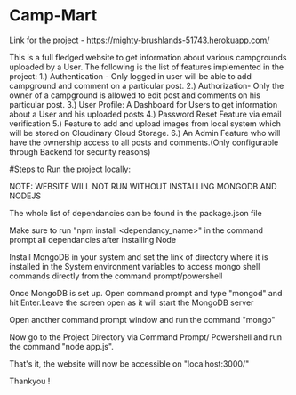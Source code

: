 # Camp-Mart

Link for the project - https://mighty-brushlands-51743.herokuapp.com/

This is a full fledged website to get information about various campgrounds uploaded by a User. The following is the list of features implemented in the project:
1.) Authentication - Only logged in user will be able to add campground and comment on a particular post.
2.) Authorization- Only the owner of a campground is allowed to edit post and comments on his particular post.
3.) User Profile: A Dashboard for Users to get information about a User and his uploaded posts
4.) Password Reset Feature via email verification
5.) Feature to add and upload images from local system which will be stored on Cloudinary Cloud Storage.
6.) An Admin Feature who will have the ownership access to all posts and comments.(Only configurable through Backend for security reasons)



#Steps to Run the project locally:



NOTE: WEBSITE WILL NOT RUN WITHOUT INSTALLING MONGODB AND NODEJS   


The whole list of dependancies can be found in the package.json file

Make sure to run "npm install <dependancy_name>" in the command prompt all dependancies after installing Node

Install MongoDB in your system and set the link of directory where it is installed in the System environment variables to access mongo shell commands directly from the command prompt/powershell

Once MongoDB is set up. Open command prompt and type "mongod" and hit Enter.Leave the screen open as it will start the MongoDB server

Open another command prompt window and run the command "mongo" 

Now go to the Project Directory via Command Prompt/ Powershell and run the command "node app.js".

That's it, the website will now be accessible on "localhost:3000/"

Thankyou !
